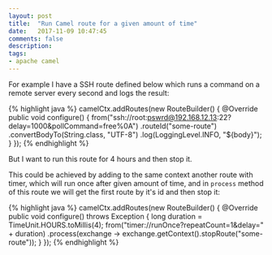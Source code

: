 ```yaml
---
layout: post
title:  "Run Camel route for a given amount of time"
date:   2017-11-09 10:47:45
comments: false
description:
tags:
- apache camel
---
```


For example I have a SSH route defined below which runs a command on a remote server every second and logs the result:

{% highlight java %}
camelCtx.addRoutes(new RouteBuilder() {
    @Override
    public void configure() {
        from("ssh://root:pswrd@192.168.12.13:22?delay=1000&pollCommand=free%0A")
            .routeId("some-route")
            .convertBodyTo(String.class, "UTF-8")
            .log(LoggingLevel.INFO, "${body}");
    }
});
{% endhighlight %}

But I want to run this route for 4 hours and then stop it.

This could be achieved by adding to the same context another route with timer, which will run once after given amount of time, and in `process` method of this route we will get the first route by it's id and then stop it:

{% highlight java %}
camelCtx.addRoutes(new RouteBuilder() {
    @Override
    public void configure() throws Exception {
        long duration = TimeUnit.HOURS.toMillis(4);
        from("timer://runOnce?repeatCount=1&delay=" + duration)
            .process(exchange -> exchange.getContext().stopRoute("some-route"));
    }
});
{% endhighlight %}
